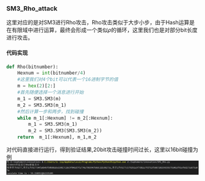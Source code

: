 ### SM3_Rho_attack

这里对应的是对SM3进行Rho攻击，Rho攻击类似于大步小步，由于Hash运算是在有限域中进行运算，最终会形成一个类似$\rho$的循环，这里我们也是对部分bit长度进行攻击。

#### 代码实现

```python
def Rho(bitnumber):
    Hexnum = int(bitnumber/4)
    #这里我们对4个bit可以代表一个16进制字节的值
    m = hex(2)[2:]
    #首先随便选择一个消息进行开始
    m_1 = SM3.SM3(m)
    m_2 = SM3.SM3(m_1)
    #然后计算一步和两步，找到碰撞
    while m_1[:Hexnum] != m_2[:Hexnum]:
        m_1 = SM3.SM3(m_1)
        m_2 = SM3.SM3(SM3.SM3(m_2))
    return  m_1[:Hexnum], m_1,m_2

```



对代码直接进行运行，得到验证结果,20bit攻击碰撞时间过长，这里以16bit碰撞为例
![image-20220730165807435](https://github.com/sdu-lzq/Innovation-practice-homework/blob/main/image/image-20220730165807435.png)
